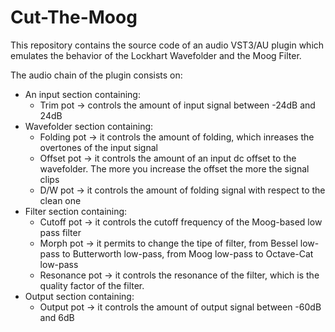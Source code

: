# Cut-The-Moog

This repository contains the source code of an audio VST3/AU plugin which emulates the behavior of the Lockhart Wavefolder and the Moog Filter.

The audio chain of the plugin consists on:

* An input section containing:
  * Trim pot -> controls the amount of input signal between -24dB and 24dB
* Wavefolder section containing:
  * Folding pot -> it controls the amount of folding, which inreases the overtones of the input signal
  * Offset pot -> it controls the amount of an input dc offset to the wavefolder. The more you increase the offset the more the signal clips
  * D/W pot -> it controls the amount of folding signal with respect to the clean one
* Filter section containing: 
  * Cutoff pot -> it controls the cutoff frequency of the Moog-based low pass filter
  * Morph pot -> it permits to change the tipe of filter, from Bessel low-pass to Butterworth low-pass, from Moog low-pass to Octave-Cat low-pass
  * Resonance pot -> it controls the resonance of the filter, which is the quality factor of the filter.
* Output section containing:
  * Output pot -> it controls the amount of output signal between -60dB and 6dB 
